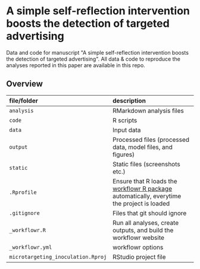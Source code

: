 # A simple self-reflection intervention boosts the detection of targeted advertising

Data and code for manuscript "A simple self-reflection intervention boosts the detection of targeted advertising".
All data & code to reproduce the analyses reported in this paper are available in this repo.


## Overview

| file/folder | description |
|:--|:--|
| `analysis` | RMarkdown analysis files |
| `code` | R scripts |
| `data` | Input data |
| `output` | Processed files (processed data, model files, and figures) |
| `static` | Static files (screenshots etc.) |
| `.Rprofile` | Ensure that R loads the [workflowr R package](https://github.com/jdblischak/workflowr) automatically, everytime the project is loaded |
| `.gitignore` | Files that git should ignore |
| `_workflowr.R` | Run all analyses, create outputs, and build the workflowr website |
| `_workflowr.yml` | workflowr options |
| `microtargeting_inoculation.Rproj` | RStudio project file |
